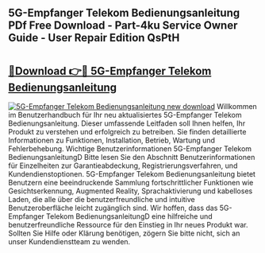 ## 5G-Empfanger Telekom Bedienungsanleitung PDf Free Download - Part-4ku Service Owner Guide - User Repair Edition QsPtH

# <h2><a href="http://df632q.blite.top/?on=5G-Empfanger+Telekom+Bedienungsanleitung">🔗Download 👉🔴 5G-Empfanger Telekom Bedienungsanleitung</a></h2>

[![5G-Empfanger Telekom Bedienungsanleitung new download](https://i.imgur.com/lujVjoI.png)](http://df632q.blite.top/?on=5G-Empfanger+Telekom+Bedienungsanleitung)
Willkommen im Benutzerhandbuch für Ihr neu aktualisiertes 5G-Empfanger Telekom Bedienungsanleitung. Dieser umfassende Leitfaden soll Ihnen helfen, Ihr Produkt zu verstehen und erfolgreich zu betreiben. Sie finden detaillierte Informationen zu Funktionen, Installation, Betrieb, Wartung und Fehlerbehebung. Wichtige Benutzerinformationen 5G-Empfanger Telekom BedienungsanleitungD Bitte lesen Sie den Abschnitt Benutzerinformationen für Einzelheiten zur Garantieabdeckung, Registrierungsverfahren, und Kundendienstoptionen. 5G-Empfanger Telekom Bedienungsanleitung bietet Benutzern eine beeindruckende Sammlung fortschrittlicher Funktionen wie Gesichtserkennung, Augmented Reality, Sprachaktivierung und kabelloses Laden, die alle über die benutzerfreundliche und intuitive Benutzeroberfläche leicht zugänglich sind. Wir hoffen, dass das 5G-Empfanger Telekom BedienungsanleitungD eine hilfreiche und benutzerfreundliche Ressource für den Einstieg in Ihr neues Produkt war. Sollten Sie Hilfe oder Klärung benötigen, zögern Sie bitte nicht, sich an unser Kundendienstteam zu wenden.
